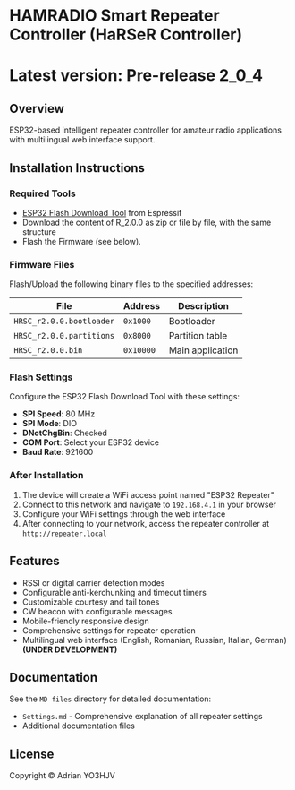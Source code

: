# HAMRADIO Smart Repeater Controller (HaRSeR Controller)
# Latest version: Pre-release 2_0_4

## Overview

ESP32-based intelligent repeater controller for amateur radio applications with multilingual web interface support.

## Installation Instructions

### Required Tools

- [ESP32 Flash Download Tool](https://www.espressif.com/en/support/download/other-tools) from Espressif
- Download the content of R_2.0.0 as zip or file by file, with the same structure
- Flash the Firmware (see below).

### Firmware Files

Flash/Upload the following binary files to the specified addresses:

| File | Address | Description |
|------|---------|-------------|
| `HRSC_r2.0.0.bootloader` | `0x1000` | Bootloader |
| `HRSC_r2.0.0.partitions` | `0x8000` | Partition table |
| `HRSC_r2.0.0.bin` | `0x10000` | Main application |

### Flash Settings

Configure the ESP32 Flash Download Tool with these settings:

- **SPI Speed**: 80 MHz
- **SPI Mode**: DIO
- **DNotChgBin**: Checked
- **COM Port**: Select your ESP32 device
- **Baud Rate**: 921600

### After Installation

1. The device will create a WiFi access point named "ESP32 Repeater"
2. Connect to this network and navigate to `192.168.4.1` in your browser
3. Configure your WiFi settings through the web interface
4. After connecting to your network, access the repeater controller at `http://repeater.local`

## Features

- RSSI or digital carrier detection modes
- Configurable anti-kerchunking and timeout timers
- Customizable courtesy and tail tones
- CW beacon with configurable messages
- Mobile-friendly responsive design
- Comprehensive settings for repeater operation
- Multilingual web interface (English, Romanian, Russian, Italian, German) **(UNDER DEVELOPMENT)**

## Documentation

See the `MD files` directory for detailed documentation:
- `Settings.md` - Comprehensive explanation of all repeater settings
- Additional documentation files

## License

Copyright © Adrian YO3HJV
